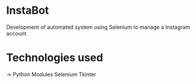 # InstaBot

Development of automated system using Selenium to manage a Instagram account.

# Technologies used
  -> Python Modules
    Selenium
    Tkinter
